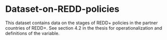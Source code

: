 # Dataset-on-REDD-policies
This dataset contains data on the stages of REDD+ policies in the partner countries of REDD+.
See section 4.2 in the thesis for operationalization and definitions of the variable.
